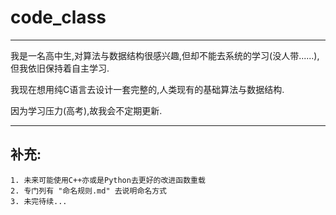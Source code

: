 # code_class
------------

我是一名高中生,对算法与数据结构很感兴趣,但却不能去系统的学习(没人带......),但我依旧保持着自主学习.

我现在想用纯C语言去设计一套完整的,人类现有的基础算法与数据结构.

因为学习压力(高考),故我会不定期更新.

---

## 补充:
    1. 未来可能使用C++亦或是Python去更好的改进函数重载
    2. 专门列有 "命名规则.md" 去说明命名方式
    3. 未完待续...
